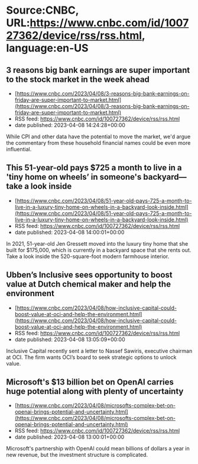 # Source:CNBC, URL:https://www.cnbc.com/id/100727362/device/rss/rss.html, language:en-US

## 3 reasons big bank earnings are super important to the stock market in the week ahead
 - [https://www.cnbc.com/2023/04/08/3-reasons-big-bank-earnings-on-friday-are-super-important-to-market.html](https://www.cnbc.com/2023/04/08/3-reasons-big-bank-earnings-on-friday-are-super-important-to-market.html)
 - RSS feed: https://www.cnbc.com/id/100727362/device/rss/rss.html
 - date published: 2023-04-08 14:24:28+00:00

While CPI and other data have the potential to move the market, we'd argue the commentary from these household financial names could be even more influential.

## This 51-year-old pays $725 a month to live in a 'tiny home on wheels’ in someone's backyard—take a look inside
 - [https://www.cnbc.com/2023/04/08/51-year-old-pays-725-a-month-to-live-in-a-luxury-tiny-home-on-wheels-in-a-backyard-look-inside.html](https://www.cnbc.com/2023/04/08/51-year-old-pays-725-a-month-to-live-in-a-luxury-tiny-home-on-wheels-in-a-backyard-look-inside.html)
 - RSS feed: https://www.cnbc.com/id/100727362/device/rss/rss.html
 - date published: 2023-04-08 14:00:01+00:00

In 2021, 51-year-old Jen Gressett moved into the luxury tiny home that she built for $175,000, which is currently in a backyard space that she rents out. Take a look inside the 520-square-foot modern farmhouse interior.

## Ubben’s Inclusive sees opportunity to boost value at Dutch chemical maker and help the environment
 - [https://www.cnbc.com/2023/04/08/how-inclusive-capital-could-boost-value-at-oci-and-help-the-environment.html](https://www.cnbc.com/2023/04/08/how-inclusive-capital-could-boost-value-at-oci-and-help-the-environment.html)
 - RSS feed: https://www.cnbc.com/id/100727362/device/rss/rss.html
 - date published: 2023-04-08 13:05:09+00:00

Inclusive Capital recently sent a letter to Nassef Sawiris, executive chairman at OCI. The firm wants OCI’s board to seek strategic options to unlock value.

## Microsoft's $13 billion bet on OpenAI carries huge potential along with plenty of uncertainty
 - [https://www.cnbc.com/2023/04/08/microsofts-complex-bet-on-openai-brings-potential-and-uncertainty.html](https://www.cnbc.com/2023/04/08/microsofts-complex-bet-on-openai-brings-potential-and-uncertainty.html)
 - RSS feed: https://www.cnbc.com/id/100727362/device/rss/rss.html
 - date published: 2023-04-08 13:00:01+00:00

Microsoft's partnership with OpenAI could mean billions of dollars a year in new revenue, but the investment structure is complicated.

